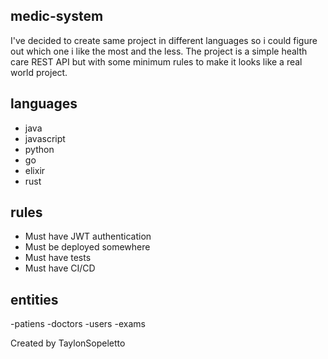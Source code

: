 ## medic-system

I've decided to create same project in different languages so i could figure out which one i like the most and the less.
The project is a simple health care REST API but with some minimum rules to make it looks like a real world project.


## languages

- java
- javascript
- python
- go
- elixir
- rust


## rules

- Must have JWT authentication
- Must be deployed somewhere
- Must have tests
- Must have CI/CD


## entities 

-patiens
-doctors
-users
-exams



Created by TaylonSopeletto
